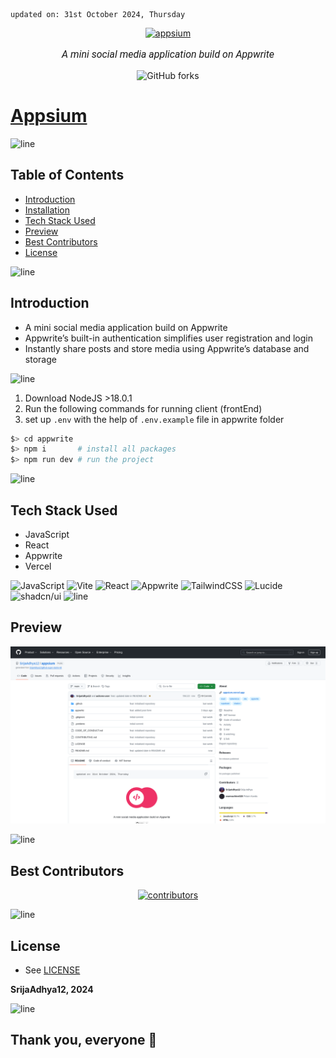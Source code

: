    updated on: 31st October 2024, Thursday

<div align=center>
    <a href="https://github.com/SrijaAdhya12/appsium">
        <img width="200" src="https://seekvectors.com/storage/images/Appwrite-logo.svg" alt="appsium">
    </a>
    <p style="font-family: roboto, calibri; font-size:12pt; font-style:italic"> A mini social media application build on Appwrite </p>
    <a src="https://github.com/SrijaAdhya12/appsium/forks">
        <img alt="GitHub forks" src="https://img.shields.io/github/forks/SrijaAdhya12/appsium">
    </a>
</div>

# [Appsium](https://github.com/SrijaAdhya12/appsium)

![line]

## Table of Contents

- [Introduction](#introduction)
- [Installation](#installation-guide)
- [Tech Stack Used](#tech-stack-used)
- [Preview](#preview)
- [Best Contributors](#best-contributors)
- [License](#license)

![line]

## Introduction

- A mini social media application build on Appwrite
- Appwrite’s built-in authentication simplifies user registration and login
- Instantly share posts and store media using Appwrite’s database and storage

![line]
  1. Download NodeJS >18.0.1
  2. Run the following commands for running client (frontEnd)
  3. set up `.env` with the help of `.env.example` file in appwrite folder
```sh
$> cd appwrite
$> npm i       # install all packages
$> npm run dev # run the project
```

![line]

## Tech Stack Used

- JavaScript
- React
- Appwrite
- Vercel

![JavaScript](https://img.shields.io/badge/javascript-%23323330.svg?style=for-the-badge&logo=javascript&logoColor=%23F7DF1E)
![Vite](https://img.shields.io/badge/vite-%23646CFF.svg?style=for-the-badge&logo=vite&logoColor=white) ![React](https://img.shields.io/badge/react-%2320232a.svg?style=for-the-badge&logo=react&logoColor=%2361DAFB) ![Appwrite](https://img.shields.io/badge/appwrite-CA4245?style=for-the-badge&logo=appwrite&logoColor=white)  ![TailwindCSS](https://img.shields.io/badge/tailwindcss-%2338B2AC.svg?style=for-the-badge&logo=tailwind-css&logoColor=white) ![Lucide](https://img.shields.io/badge/lucide-%23CC0000.svg?style=for-the-badge&logo=lucid&logoColor=white) ![shadcn/ui](https://img.shields.io/badge/Shadcn/ui-black?style=for-the-badge&logo=shadcnui&logoColor=white)
![line]

## Preview

<picture align="center">
    <source media="(prefers-color-scheme: light)" srcset=".github/preview-light.png">
    <source media="(prefers-color-scheme: dark)" srcset=".github/preview-dark.png">
    <img src=".github/preview-light.png" alt="preview">
</picture>

![line]

## Best Contributors

<div align="center">
    <a href="https://github.com/SrijaAdhya12/appsium/graphs/contributors">
        <img src="https://contrib.rocks/image?repo=SrijaAdhya12/appsium" alt="contributors"/>
    </a>
</div>

![line]

## License

- See [LICENSE]

**SrijaAdhya12, 2024**

![line]

## Thank you, everyone 💚

[icons]: https://icons8.com
[markdown-badges]: https://github.com/Ileriayo/markdown-badges
[custom-icons]: https://simpleicons.org
[line]: https://user-images.githubusercontent.com/75939390/137615281-3a875960-92cc-407f-97fe-fd2319bdb252.png
[License]: https://github.com/SrijaAdhya12/appsium/blob/main/LICENSE

<!-- 31/10/24 -->
